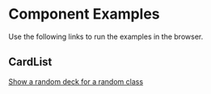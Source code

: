 Component Examples
==================

Use the following links to run the examples in the browser.

## CardList

[Show a random deck for a random class](http://matkl.github.io/react-hearthstone/examples/components/CardList.html)